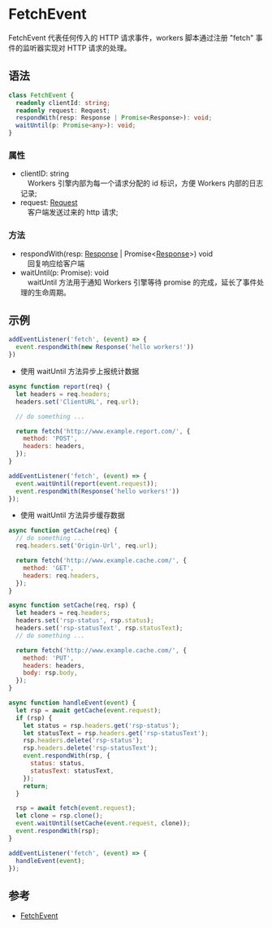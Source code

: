 # FetchEvent
FetchEvent 代表任何传入的 HTTP 请求事件，workers 脚本通过注册 "fetch" 事件的监听器实现对 HTTP 请求的处理。

## 语法
```typescript
class FetchEvent {
  readonly clientId: string;
  readonly request: Request;
  respondWith(resp: Response | Promise<Response>): void;
  waitUntil(p: Promise<any>): void;
}
```

### 属性
- clientID:  string<br>
&emsp;Workers 引擎内部为每一个请求分配的 id 标识，方便 Workers 内部的日志记录;<br>
- request:   [Request](Request.md)<br>
&emsp;客户端发送过来的 http 请求;<br>

### 方法
- respondWith(resp: [Response](Response.md) | Promise<[Response](Response.md)>)  void<br>
&emsp;回复响应给客户端<br>
- waitUntil(p: Promise<any>):  void<br>
&emsp;waitUntil 方法用于通知 Workers 引擎等待 promise 的完成，延长了事件处理的生命周期。

## 示例

```js
addEventListener('fetch', (event) => {
  event.respondWith(new Response('hello workers!'))
})
```

* 使用 waitUntil 方法异步上报统计数据<br>

```js
async function report(req) {
  let headers = req.headers;
  headers.set('ClientURL', req.url);

  // do something ...

  return fetch('http://www.example.report.com/', {
    method: 'POST',
    headers: headers,
  });
}

addEventListener('fetch', (event) => {
  event.waitUntil(report(event.request));
  event.respondWith(Response('hello workers!'))
});
```

* 使用 waitUntil 方法异步缓存数据<br>

```js
async function getCache(req) {
  // do something ...
  req.headers.set('Origin-Url', req.url);

  return fetch('http://www.example.cache.com/', {
    method: 'GET',
    headers: req.headers,
  });
}

async function setCache(req, rsp) {
  let headers = req.headers;
  headers.set('rsp-status', rsp.status);
  headers.set('rsp-statusText', rsp.statusText);
  // do something ...

  return fetch('http://www.example.cache.com/', {
    method: 'PUT',
    headers: headers,
    body: rsp.body,
  });
}

async function handleEvent(event) {
  let rsp = await getCache(event.request);
  if (rsp) {
    let status = rsp.headers.get('rsp-status');
    let statusText = rsp.headers.get('rsp-statusText');
    rsp.headers.delete('rsp-status');
    rsp.headers.delete('rsp-statusText');
    event.respondWith(rsp, {
      status: status,
      statusText: statusText,
    });
    return;
  }

  rsp = await fetch(event.request);
  let clone = rsp.clone();
  event.waitUntil(setCache(event.request, clone));
  event.respondWith(rsp);
}

addEventListener('fetch', (event) => {
  handleEvent(event);
});
```

## 参考
* [FetchEvent](https://developer.mozilla.org/en-US/docs/Web/API/FetchEvent)